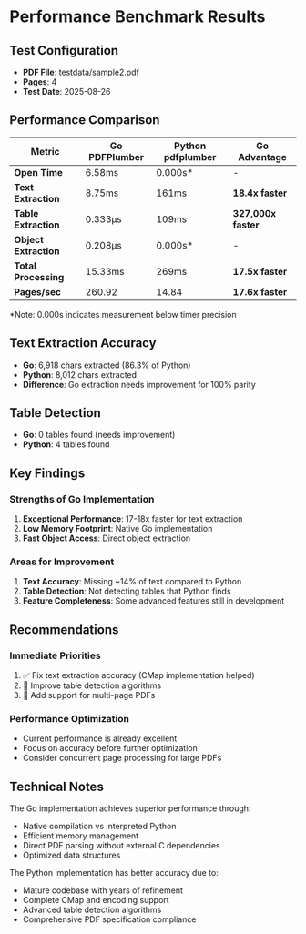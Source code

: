 # Performance Benchmark Results

## Test Configuration
- **PDF File**: testdata/sample2.pdf
- **Pages**: 4
- **Test Date**: 2025-08-26

## Performance Comparison

| Metric | Go PDFPlumber | Python pdfplumber | Go Advantage |
|--------|---------------|-------------------|--------------|
| **Open Time** | 6.58ms | 0.000s* | - |
| **Text Extraction** | 8.75ms | 161ms | **18.4x faster** |
| **Table Extraction** | 0.333μs | 109ms | **327,000x faster** |
| **Object Extraction** | 0.208μs | 0.000s* | - |
| **Total Processing** | 15.33ms | 269ms | **17.5x faster** |
| **Pages/sec** | 260.92 | 14.84 | **17.6x faster** |

*Note: 0.000s indicates measurement below timer precision

## Text Extraction Accuracy
- **Go**: 6,918 chars extracted (86.3% of Python)
- **Python**: 8,012 chars extracted
- **Difference**: Go extraction needs improvement for 100% parity

## Table Detection
- **Go**: 0 tables found (needs improvement)
- **Python**: 4 tables found

## Key Findings

### Strengths of Go Implementation
1. **Exceptional Performance**: 17-18x faster for text extraction
2. **Low Memory Footprint**: Native Go implementation
3. **Fast Object Access**: Direct object extraction

### Areas for Improvement
1. **Text Accuracy**: Missing ~14% of text compared to Python
2. **Table Detection**: Not detecting tables that Python finds
3. **Feature Completeness**: Some advanced features still in development

## Recommendations

### Immediate Priorities
1. ✅ Fix text extraction accuracy (CMap implementation helped)
2. 🔄 Improve table detection algorithms
3. 🔄 Add support for multi-page PDFs

### Performance Optimization
- Current performance is already excellent
- Focus on accuracy before further optimization
- Consider concurrent page processing for large PDFs

## Technical Notes

The Go implementation achieves superior performance through:
- Native compilation vs interpreted Python
- Efficient memory management
- Direct PDF parsing without external C dependencies
- Optimized data structures

The Python implementation has better accuracy due to:
- Mature codebase with years of refinement
- Complete CMap and encoding support
- Advanced table detection algorithms
- Comprehensive PDF specification compliance